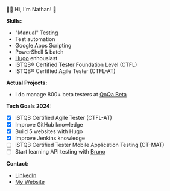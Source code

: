 👋🏻 Hi, I'm Nathan! 🏁

**Skills:**
* "Manual" Testing
* Test automation
* Google Apps Scripting
* PowerShell & batch
* [Hugo](https://github.com/gohugoio/hugo) enhousiast
* ISTQB® Certified Tester Foundation Level (CTFL)
* ISTQB® Certified Agile Tester (CTFL-AT)

**Actual Projects:**
* I do manage 800+ beta testers at [QoQa Beta](https://qblog.qoqa.ch/posts/5035)

**Tech Goals 2024:**
- [x] ISTQB Certified Agile Tester (CTFL-AT)
- [x] Improve GitHub knowledge
- [x] Build 5 websites with Hugo
- [x] Improve Jenkins knowledge
- [ ] ISTQB Certified Tester Mobile Application Testing (CT-MAT)
- [ ] Start learning API testing with [Bruno](usebruno.com)

**Contact:**
* [LinkedIn](https://www.linkedin.com/in/nathanbuache)
* [My Website](https://nthnb.ch)
